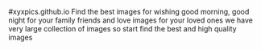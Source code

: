 #xyxpics.github.io
Find the best images for wishing good morning, good night for your family friends and love images for your loved ones we have very large collection of images so start find the best and high quality images
